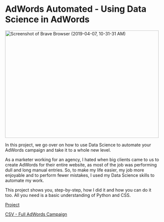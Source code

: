 # AdWords Automated - Using Data Science in AdWords

<img width="500" height="350"  alt="Screenshot of Brave Browser (2019-04-07, 10-31-31 AM)" class="center" src="https://user-images.githubusercontent.com/31840058/55687310-5d42df80-5920-11e9-88f3-c45fe8e2da81.png">


In this project, we go over on how to use Data Science to automate your AdWords campaign and take it to a whole new level. 

As a marketer working for an agency, I hated when big clients came to us to create AdWords for their entire website, as most of the job was performing dull and long manual entries. So, to make my life easier, my job more enjoyable and to perform fewer mistakes, I used my Data Science skills to automate my work.

This project shows you, step-by-step, how I did it and how you can do it too. All you need is a basic understanding of Python and CSS.

[Project](https://github.com/joaobecker/adwords_automated/blob/master/adwords_campaign_automated.ipynb)

[CSV - Full AdWords Campaign](https://github.com/joaobecker/adwords_automated/blob/master/DataCamp_ads.csv)


